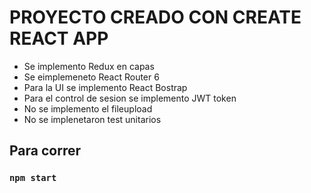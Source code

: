 # PROYECTO CREADO CON    CREATE REACT APP

-   Se implemento Redux en capas 
-   Se eimplemeneto React Router 6
-   Para la UI se implemento React Bostrap 
-   Para el control de sesion se implemento JWT token
-   No se implemento el fileupload 
-   No se implenetaron test unitarios

## Para correr



### `npm start`

